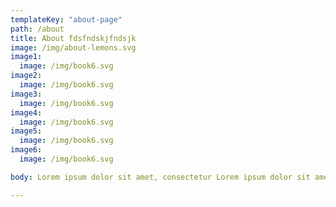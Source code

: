 ```yaml
---
templateKey: "about-page"
path: /about
title: About fdsfndskjfndsjk
image: /img/about-lemons.svg
image1:
  image: /img/book6.svg
image2:
  image: /img/book6.svg
image3:
  image: /img/book6.svg
image4:
  image: /img/book6.svg
image5:
  image: /img/book6.svg
image6:
  image: /img/book6.svg

body: Lorem ipsum dolor sit amet, consectetur Lorem ipsum dolor sit amet, consectetur adipiscing elit, sed do eiusmod tempor incididunt ut labore et dolore magna aliqua. Ut enim ad minim veniam, quis nostrud exercitation ullamco laboris nisi ut aliquip ex ea commodo consequat. @Duis aute irure dolor in reprehenderit in voluptate velit esse cillum dolore eu fugiat nulla pariat

---
```

